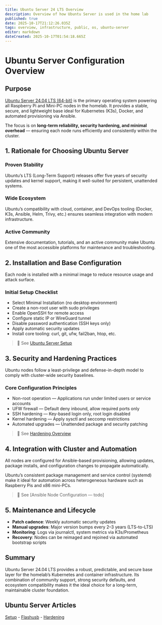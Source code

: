```yaml
---
title: Ubuntu Server 24 LTS Overview
description: Overview of how Ubuntu Server is used in the home lab 
published: true
date: 2025-10-17T21:12:26.035Z
tags: overview, infrastructure, public, os, ubuntu-server
editor: markdown
dateCreated: 2025-10-17T01:54:18.665Z
---
```


# Ubuntu Server Configuration Overview
## Purpose

[Ubuntu Server 24.04 LTS (64-bit)](https://ubuntu.com/download/server) is the primary operating system powering all Raspberry Pi and Mini-PC nodes in the homelab.
It provides a stable, secure, and lightweight base ideal for Kubernetes (K3s), Docker, and automated provisioning via Ansible.

The focus is on **long-term reliability, security hardening, and minimal overhead** — ensuring each node runs efficiently and consistently within the cluster.

## 1. Rationale for Choosing Ubuntu Server
### Proven Stability

Ubuntu’s LTS (Long-Term Support) releases offer five years of security updates and kernel support, making it well-suited for persistent, unattended systems.

### Wide Ecosystem

Ubuntu’s compatibility with cloud, container, and DevOps tooling (Docker, K3s, Ansible, Helm, Trivy, etc.) ensures seamless integration with modern infrastructure.

### Active Community

Extensive documentation, tutorials, and an active community make Ubuntu one of the most accessible platforms for maintenance and troubleshooting.

## 2. Installation and Base Configuration
Each node is installed with a minimal image to reduce resource usage and attack surface.

### Initial Setup Checklist
* Select Minimal Installation (no desktop environment)
* Create a non-root user with sudo privileges
* Enable OpenSSH for remote access
* Configure static IP or WireGuard tunnel
* Disable password authentication (SSH keys only)
* Apply automatic security updates
* Install core tooling: curl, git, ufw, fail2ban, htop, etc.

> 🔗 See [Ubuntu Server Setup](/public/infrastructure/os/ubuntu-server/setup)

## 3. Security and Hardening Practices

Ubuntu nodes follow a least-privilege and defense-in-depth model to comply with cluster-wide security baselines.

### Core Configuration Principles
* Non-root operation — Applications run under limited users or service accounts
* UFW firewall — Default deny inbound, allow required ports only
* SSH hardening — Key-based login only, root login disabled
* Kernel hardening — Apply sysctl and seccomp restrictions
* Automated upgrades — Unattended package and security patching

> 🔗 See [Hardening Overview](/public/infrastructure/os/ubuntu-server/hardening)

## 4. Integration with Cluster and Automation

All nodes are configured for Ansible-based provisioning, allowing updates, package installs, and configuration changes to propagate automatically.

Ubuntu’s consistent package management and service control (systemd) make it ideal for automation across heterogeneous hardware such as Raspberry Pis and x86 mini-PCs.

> 🔗 See [Ansible Node Configuration — todo]

## 5. Maintenance and Lifecycle
* **Patch cadence**: Weekly automatic security updates
* **Manual upgrades**: Major version bumps every 2–3 years (LTS-to-LTS)
* **Monitoring**: Logs via journalctl, system metrics via K3s/Prometheus
* **Recovery**: Nodes can be reimaged and rejoined via automated bootstrap scripts

## Summary

Ubuntu Server 24.04 LTS provides a robust, predictable, and secure base layer for the homelab’s Kubernetes and container infrastructure.
Its combination of community support, strong security defaults, and ecosystem compatibility makes it the ideal choice for a long-term, maintainable cluster foundation.

## Ubuntu Server Articles
[Setup](/public/infrastructure/os/ubuntu-server/setup) - [Flashusb](/public/infrastructure/os/ubuntu-server/flashusb) - [Hardening](/public/infrastructure/os/ubuntu-server/hardening)